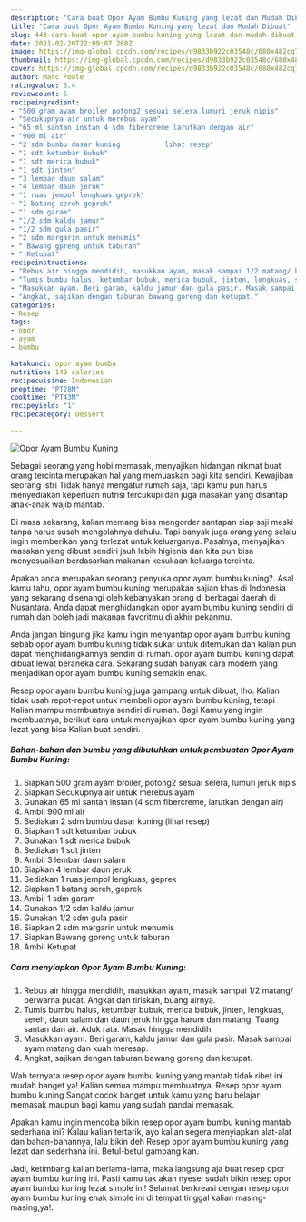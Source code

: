 ```yaml
---
description: "Cara buat Opor Ayam Bumbu Kuning yang lezat dan Mudah Dibuat"
title: "Cara buat Opor Ayam Bumbu Kuning yang lezat dan Mudah Dibuat"
slug: 443-cara-buat-opor-ayam-bumbu-kuning-yang-lezat-dan-mudah-dibuat
date: 2021-02-20T22:09:07.208Z
image: https://img-global.cpcdn.com/recipes/d9833b922c03548c/680x482cq70/opor-ayam-bumbu-kuning-foto-resep-utama.jpg
thumbnail: https://img-global.cpcdn.com/recipes/d9833b922c03548c/680x482cq70/opor-ayam-bumbu-kuning-foto-resep-utama.jpg
cover: https://img-global.cpcdn.com/recipes/d9833b922c03548c/680x482cq70/opor-ayam-bumbu-kuning-foto-resep-utama.jpg
author: Marc Poole
ratingvalue: 3.4
reviewcount: 5
recipeingredient:
- "500 gram ayam broiler potong2 sesuai selera lumuri jeruk nipis"
- "Secukupnya air untuk merebus ayam"
- "65 ml santan instan 4 sdm fibercreme larutkan dengan air"
- "900 ml air"
- "2 sdm bumbu dasar kuning           lihat resep"
- "1 sdt ketumbar bubuk"
- "1 sdt merica bubuk"
- "1 sdt jinten"
- "3 lembar daun salam"
- "4 lembar daun jeruk"
- "1 ruas jempol lengkuas geprek"
- "1 batang sereh geprek"
- "1 sdm garam"
- "1/2 sdm kaldu jamur"
- "1/2 sdm gula pasir"
- "2 sdm margarin untuk menumis"
- " Bawang gpreng untuk taburan"
- " Ketupat"
recipeinstructions:
- "Rebus air hingga mendidih, masukkan ayam, masak sampai 1/2 matang/ berwarna pucat. Angkat dan tiriskan, buang airnya."
- "Tumis bumbu halus, ketumbar bubuk, merica bubuk, jinten, lengkuas, sereh, daun salam dan daun jeruk hingga harum dan matang. Tuang santan dan air. Aduk rata. Masak hingga mendidih."
- "Masukkan ayam. Beri garam, kaldu jamur dan gula pasir. Masak sampai ayam matang dan kuah meresap."
- "Angkat, sajikan dengan taburan bawang goreng dan ketupat."
categories:
- Resep
tags:
- opor
- ayam
- bumbu

katakunci: opor ayam bumbu 
nutrition: 149 calories
recipecuisine: Indonesian
preptime: "PT28M"
cooktime: "PT43M"
recipeyield: "1"
recipecategory: Dessert

---
```



![Opor Ayam Bumbu Kuning](https://img-global.cpcdn.com/recipes/d9833b922c03548c/680x482cq70/opor-ayam-bumbu-kuning-foto-resep-utama.jpg)

Sebagai seorang yang hobi memasak, menyajikan hidangan nikmat buat orang tercinta merupakan hal yang memuaskan bagi kita sendiri. Kewajiban seorang istri Tidak hanya mengatur rumah saja, tapi kamu pun harus menyediakan keperluan nutrisi tercukupi dan juga masakan yang disantap anak-anak wajib mantab.

Di masa  sekarang, kalian memang bisa mengorder santapan siap saji meski tanpa harus susah mengolahnya dahulu. Tapi banyak juga orang yang selalu ingin memberikan yang terlezat untuk keluarganya. Pasalnya, menyajikan masakan yang dibuat sendiri jauh lebih higienis dan kita pun bisa menyesuaikan berdasarkan makanan kesukaan keluarga tercinta. 



Apakah anda merupakan seorang penyuka opor ayam bumbu kuning?. Asal kamu tahu, opor ayam bumbu kuning merupakan sajian khas di Indonesia yang sekarang disenangi oleh kebanyakan orang di berbagai daerah di Nusantara. Anda dapat menghidangkan opor ayam bumbu kuning sendiri di rumah dan boleh jadi makanan favoritmu di akhir pekanmu.

Anda jangan bingung jika kamu ingin menyantap opor ayam bumbu kuning, sebab opor ayam bumbu kuning tidak sukar untuk ditemukan dan kalian pun dapat menghidangkannya sendiri di rumah. opor ayam bumbu kuning dapat dibuat lewat beraneka cara. Sekarang sudah banyak cara modern yang menjadikan opor ayam bumbu kuning semakin enak.

Resep opor ayam bumbu kuning juga gampang untuk dibuat, lho. Kalian tidak usah repot-repot untuk membeli opor ayam bumbu kuning, tetapi Kalian mampu membuatnya sendiri di rumah. Bagi Kamu yang ingin membuatnya, berikut cara untuk menyajikan opor ayam bumbu kuning yang lezat yang bisa Kalian buat sendiri.

<!--inarticleads1-->

##### Bahan-bahan dan bumbu yang dibutuhkan untuk pembuatan Opor Ayam Bumbu Kuning:

1. Siapkan 500 gram ayam broiler, potong2 sesuai selera, lumuri jeruk nipis
1. Siapkan Secukupnya air untuk merebus ayam
1. Gunakan 65 ml santan instan (4 sdm fibercreme, larutkan dengan air)
1. Ambil 900 ml air
1. Sediakan 2 sdm bumbu dasar kuning           (lihat resep)
1. Siapkan 1 sdt ketumbar bubuk
1. Gunakan 1 sdt merica bubuk
1. Sediakan 1 sdt jinten
1. Ambil 3 lembar daun salam
1. Siapkan 4 lembar daun jeruk
1. Sediakan 1 ruas jempol lengkuas, geprek
1. Siapkan 1 batang sereh, geprek
1. Ambil 1 sdm garam
1. Gunakan 1/2 sdm kaldu jamur
1. Gunakan 1/2 sdm gula pasir
1. Siapkan 2 sdm margarin untuk menumis
1. Siapkan  Bawang gpreng untuk taburan
1. Ambil  Ketupat




<!--inarticleads2-->

##### Cara menyiapkan Opor Ayam Bumbu Kuning:

1. Rebus air hingga mendidih, masukkan ayam, masak sampai 1/2 matang/ berwarna pucat. Angkat dan tiriskan, buang airnya.
1. Tumis bumbu halus, ketumbar bubuk, merica bubuk, jinten, lengkuas, sereh, daun salam dan daun jeruk hingga harum dan matang. Tuang santan dan air. Aduk rata. Masak hingga mendidih.
1. Masukkan ayam. Beri garam, kaldu jamur dan gula pasir. Masak sampai ayam matang dan kuah meresap.
1. Angkat, sajikan dengan taburan bawang goreng dan ketupat.




Wah ternyata resep opor ayam bumbu kuning yang mantab tidak ribet ini mudah banget ya! Kalian semua mampu membuatnya. Resep opor ayam bumbu kuning Sangat cocok banget untuk kamu yang baru belajar memasak maupun bagi kamu yang sudah pandai memasak.

Apakah kamu ingin mencoba bikin resep opor ayam bumbu kuning mantab sederhana ini? Kalau kalian tertarik, ayo kalian segera menyiapkan alat-alat dan bahan-bahannya, lalu bikin deh Resep opor ayam bumbu kuning yang lezat dan sederhana ini. Betul-betul gampang kan. 

Jadi, ketimbang kalian berlama-lama, maka langsung aja buat resep opor ayam bumbu kuning ini. Pasti kamu tak akan nyesel sudah bikin resep opor ayam bumbu kuning lezat simple ini! Selamat berkreasi dengan resep opor ayam bumbu kuning enak simple ini di tempat tinggal kalian masing-masing,ya!.

